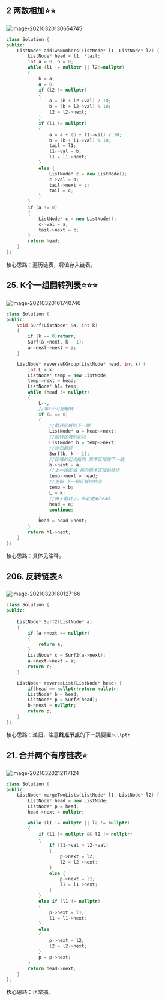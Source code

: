 ## 2 两数相加:star::star:

![image-20210320130654745](链表.assets/image-20210320130654745.png)

```c++
class Solution {
public:
    ListNode* addTwoNumbers(ListNode* l1, ListNode* l2) {
        ListNode* head = l1, *tail;
		int a = 0, b = 0;
		while (l1 != nullptr || l2!=nullptr)
		{
			b = a;
            a = 0;
			if (l2 != nullptr)
			{
				a = (b + l2->val) / 10;
				b = (b + l2->val) % 10;
				l2 = l2->next;
			}
			if (l1 != nullptr)
			{
				a = a + (b + l1->val) / 10;
				b = (b + l1->val) % 10;
				tail = l1;
				l1->val = b;
				l1 = l1->next;
			}
			else {
				ListNode* c = new ListNode();
				c->val = b;
				tail->next = c;
				tail = c;
			}
		}
		if (a != 0)
		{
			ListNode* c = new ListNode();
			c->val = a;
			tail->next = c;
		}
		return head;
    }
};
```

核心思路：遍历链表，将值存入链表。



## 25. K个一组翻转列表:star::star::star:

![image-20210320161740746](链表.assets/image-20210320161740746.png)

```c++
class Solution {
public:
    void Surf(ListNode* &a, int k)
	{
		if (k == 0)return;
		Surf(a->next, k - 1);
		a->next->next = a;
	}

    ListNode* reverseKGroup(ListNode* head, int k) {
		int L = k;
        ListNode* temp = new ListNode;
		temp->next = head;
        ListNode* h1= temp;
		while (head != nullptr)
		{
			L--;
            //每k个开始翻转
			if (L == 0)
			{
                //翻转区域的下一跳
				ListNode* a = head->next;
                //翻转区域的起点
				ListNode* b = temp->next;
                //递归翻转
				Surf(b, k - 1);
                //区域的起点指向 原本区域的下一跳
				b->next = a;
                //上一段区域 指向原本区域的终点
				temp->next = head;
                //更新 上一段区域的终点
				temp = b;
				L = k;
                //由于翻转了，所以更新head
                head = a;
                continue;
			}
			head = head->next;
		}
		return h1->next;
    }
};
```

核心思路：具体见注释。



## 206. 反转链表:star:

![image-20210320180127166](链表.assets/image-20210320180127166.png)

```c++
class Solution {
public:
    
	ListNode* Surf2(ListNode* a)
	{
		if (a->next == nullptr)
		{
			return a;
		}
		ListNode* c = Surf2(a->next);
		a->next->next = a;
        return c;
	}

	ListNode* reverseList(ListNode* head) {
        if(head == nullptr)return nullptr;
        ListNode* b = head;
		ListNode* p = Surf2(head);
        b->next = nullptr;
		return p;
	}
};
```

核心思路：递归，注意**终点节点**的下一跳要置`nullptr`



## 21. 合并两个有序链表:star:

![image-20210320212117124](链表.assets/image-20210320212117124.png)

```c++
class Solution {
public:
    ListNode* mergeTwoLists(ListNode* l1, ListNode* l2) {
        ListNode* head = new ListNode;
		ListNode* p = head;
        head->next = nullptr;

		while (l1 != nullptr || l2 != nullptr)
		{
			if (l1 != nullptr && l2 != nullptr)
			{
				if (l1->val > l2->val)
				{
					p->next = l2;
					l2 = l2->next;
				}
				else {
					p->next = l1;
					l1 = l1->next;
				}
			}
			else if (l1 != nullptr)
			{
				p->next = l1;
				l1 = l1->next;
			}
			else
			{
				p->next = l2;
				l2 = l2->next;
			}
			p = p->next;
		}
		return head->next;
    }
};
```

核心思路：正常插。



